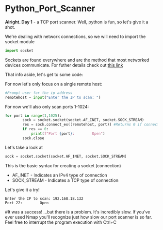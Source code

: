 # Python_Port_Scanner

**Alright. Day 1** - a TCP port scanner. Well, python is fun, so let's give it a shot. 

We're dealing with network connections, so we will need to import the socket module

```Python
import socket
```

Sockets are found everywhere and are the method that most networked devices communicate. For futher details check out [this link](https://docs.python.org/3/library/socket.html)

That info aside, let's get to some code:

For now let's only focus on a single remote host:

```Python
#Prompt user for the ip address
remotehost = input("Enter the IP to scan: ")
```

For now we'll also only scan ports 1-1024:

```Python
for port in range(1,1025):
        sock = socket.socket(socket.AF_INET, socket.SOCK_STREAM)
        res = sock.connect_ex((remotehost, port)) #Returns 0 if connection is successful
        if res == 0:
            print(f"Port {port}:        Open")
        sock.close
```

Let's take a look at
```Python
sock = socket.socket(socket.AF_INET, socket.SOCK_STREAM)
```
This is the basic syntax for creating a socket (connection)
- AF_INET - Indicates an IPv4 type of connection
- SOCK_STREAM - Indicates a TCP type of connection

Let's give it a try!

```
Enter the IP to scan: 192.168.18.132
Port 22:        Open
```

#It was a success! ...but there is a problem. It's incredibly slow. If you've ever used Nmap you'll recognize just how slow our port scanner is so far. Feel free to interrupt the program execution with Ctrl+C 
